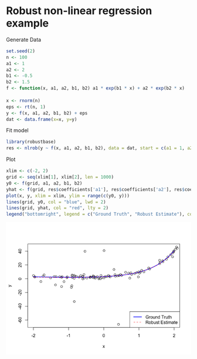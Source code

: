 Robust non-linear regression example
================

Generate Data

``` r
set.seed(2)
n <- 100
a1 <- 1
a2 <- 2
b1 <- -0.5
b2 <- 1.5
f <- function(x, a1, a2, b1, b2) a1 * exp(b1 * x) + a2 * exp(b2 * x)

x <- rnorm(n)
eps <- rt(n, 1)
y <- f(x, a1, a2, b1, b2) + eps
dat <- data.frame(x=x, y=y)
```

Fit model

``` r
library(robustbase)
res <- nlrob(y ~ f(x, a1, a2, b1, b2), data = dat, start = c(a1 = 1, a2 = 1, b1 = -1, b2 = 1))
```

Plot

``` r
xlim <- c(-2, 2)
grid <- seq(xlim[1], xlim[2], len = 1000)
y0 <- f(grid, a1, a2, b1, b2)
yhat <- f(grid, res$coefficients['a1'], res$coefficients['a2'], res$coefficients['b1'], res$coefficients['b2'])
plot(x, y, xlim = xlim, ylim = range(c(y0, y)))
lines(grid, y0, col = "blue", lwd = 2)
lines(grid, yhat, col = "red", lty = 2)
legend("bottomright", legend = c("Ground Truth", "Robust Estimate"), col = c("blue", "red"), lty = c(1, 2), lwd = c(2, 1))
```

![](robust_nlr_files/figure-markdown_github/unnamed-chunk-6-1.png)
